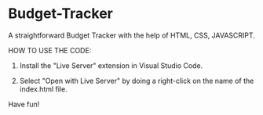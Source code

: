 # Budget-Tracker

A straightforward Budget Tracker with the help of HTML, CSS, JAVASCRIPT.

HOW TO USE THE CODE:

1. Install the "Live Server" extension in Visual Studio Code.

2. Select "Open with Live Server" by doing a right-click on the name of the index.html file.

Have fun!
